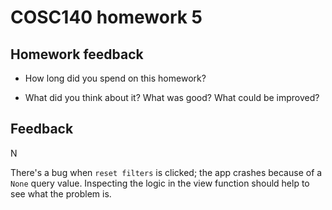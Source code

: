 # COSC140 homework 5

## Homework feedback

 * How long did you spend on this homework?

 * What did you think about it?  What was good?  What could be improved?

## Feedback

N

There's a bug when `reset filters` is clicked; the app crashes because of a `None` query value.  Inspecting the logic in the view function should help to see what the problem is.

